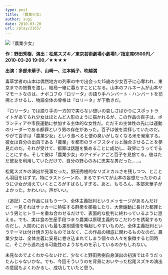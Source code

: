 ```yaml
---
type: post
title: 『農業少女』
author: sugi
date: 2010-03-20
url: /play/2165/
---
```

<img src="/images/play/20100320.jpg" alt="『農業少女』" class="alignleft" />

**作：野田秀樹、演出：松尾スズキ／東京芸術劇場小劇場1／指定席6500円／2010-03-20 19:00／★★★★**

**出演：多部未華子、山崎一、江本純子、吹越満**

毒草学者の山本は偶然地方の列車の中で出会った15歳の少女百子に心奪われ、東京までの旅費を渡し、結局一緒に暮らすことになる。山本のフルネームが山本ヤマモートなのは、ナボコフの『ロリータ』の語り手ハンバート・ハンバートを彷彿とさせるし、物語全体の骨格は『ロリータ』が下敷きだ。

『ロリータ』では語り手の一方的で実らない想いの哀しさばかりにスポットライトがあてられ少女はほとんど人形のように描かれるが、この作品の百子は、ボランティアや市民運動に参加する主体的な女性だ。ただその主体性の先には運動のリーダーである都罪という男の存在があった。百子は彼を崇拝していたのだ。やがて百子は「農業少女」という食べると便の臭いがしなくなる米を発案する。彼女は自分の出自である「農業」を都市のライフスタイルと融合させることを夢見たのだ。それが受けて、都罪は話題を集めることに成功し、政界にうってでることにする。そして彼は「農業少女」のアイディアごと百子を見捨てる。彼はただ彼女を利用していただけで、自分の野心のみに忠実な男だった......。

松尾スズキの演出が見事だった。野田秀樹的なリズミカルさを残しつつ、とことん羽目をはずす。特にラストシーンの、まるですべてが山本の妄想だったかのように少女が消えていくところがすばらしすぎる。あと、もちろん、多部未華子がよかった。かわいい。声がいい。

（追記）この作品にはもう一つ、全体主義批判というメッセージがあるんだけど、一見それはサッカーに熱狂する群衆を揶揄したり、大衆煽動に長けた都罪という男とヒトラーを重ね合わせるだけで、表面的な批判に終わっているように思える。でも、実は食の生産手段つまり農業は原理主義的なこだわりを誘発するものだし、人間のにおいも最も差別感情を喚起しやすいものだ。全体主義批判というテーマは付け焼き刃なものではなく、この作品の根底に関わるものなのだ。農業少女は、全体主義に安易に巻き込まれてしまう個々の人々を象徴すると同時に、そこから逃れ出る可能性のようなものを示しているのかもしれない。

未見なのでよくわからないけど、少なくと野田秀樹自身演出の初演ではそうだったんじゃないかな。でも、今回そういうのを背景においやった松尾スズキの演出の意図もよくわかるし、成功していたと思う。
